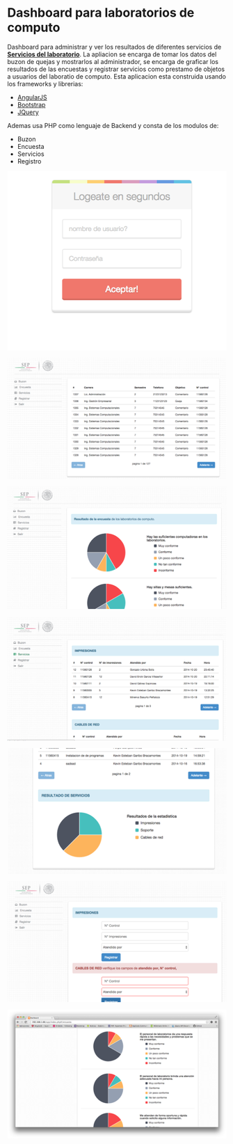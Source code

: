 Dashboard para laboratorios de computo
======================================
Dashboard para administrar y ver los resultados de diferentes servicios de **[Servicios del laboratorio](https://github.com/garibo/Servicios)**.
La apliacion se encarga de tomar los datos del buzon de quejas y mostrarlos al administrador, se encarga de graficar los resultados de las encuestas y registrar servicios como prestamo de objetos a usuarios del laboratio de computo.
Esta aplicacion esta construida usando los frameworks y librerias:
- [AngularJS](https://angularjs.org/) 
- [Bootstrap](http://getbootstrap.com/)
- [JQuery](http://jquery.com/)

Ademas usa PHP como lenguaje de Backend y consta de los modulos de:
- Buzon
- Encuesta
- Servicios
- Registro

![image](screenshoots/login.png)

![image](screenshoots/buzon.png)

![image](screenshoots/estadistica.png)

![image](screenshoots/servicios.png)

![image](screenshoots/servicios-estadistica.png)

![image](screenshoots/registrar.png)

![image](screenshoots/captura.png)
